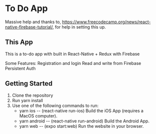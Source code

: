 # To Do App

Massive help and thanks to, https://www.freecodecamp.org/news/react-native-firebase-tutorial/, for help in setting this up.

## This App

This is a to-do app with built in React-Native + Redux with Firebase

Some Features:
Registration and login
Read and write from Firebase
Persistent Auth

## Getting Started

1. Clone the repository
2. Run yarn install
3. Use one of the following commands to run:
   - yarn ios -- (react-native run-ios) Build the iOS App (requires a MacOS computer).
   - yarn android -- (react-native run-android) Build the Android App.
   - yarn web -- (expo start:web) Run the website in your browser.
